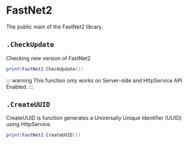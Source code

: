 # FastNet2

The public main of the FastNet2 library.

## `.CheckUpdate`

Checking new version of FastNet2

```lua
print(FastNet2.CheckUpdate())
```

::: warning
This function only works on Server-side and HttpService API Enabled.
:::

## `.CreateUUID`

CreateUUID is function generates a Universally Unique Identifier (UUID) using HttpService.

```lua
print(FastNet2.CreateUUID())
```